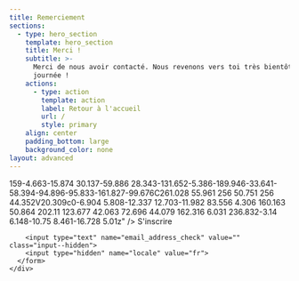 ```yaml
---
title: Remerciement
sections:
  - type: hero_section
    template: hero_section
    title: Merci !
    subtitle: >-
      Merci de nous avoir contacté. Nous revenons vers toi très bientôt. Bonne
      journée !
    actions:
      - type: action
        template: action
        label: Retour à l'accueil
        url: /
        style: primary
    align: center
    padding_bottom: large
    background_color: none
layout: advanced
---
```

159-4.663-15.874 30.137-59.886 28.343-131.652-5.386-189.946-33.641-58.394-94.896-95.833-161.827-99.676C261.028 55.961 256 50.751 256 44.352V20.309c0-6.904 5.808-12.337 12.703-11.982 83.556 4.306 160.163 50.864 202.11 123.677 42.063 72.696 44.079 162.316 6.031 236.832-3.14 6.148-10.75 8.461-16.728 5.01z"
                />
              </svg>
              S&#039;inscrire
            </button>
          </div>
        </div>

        <input type="text" name="email_address_check" value="" class="input--hidden">
        <input type="hidden" name="locale" value="fr">
      </form>
    </div>
  </div>
</div>
<!-- END - We recommend to place the below code where you want the form in your website html  -->

<!-- START - We recommend to place the below code in footer or bottom of your website html  -->
<script>
